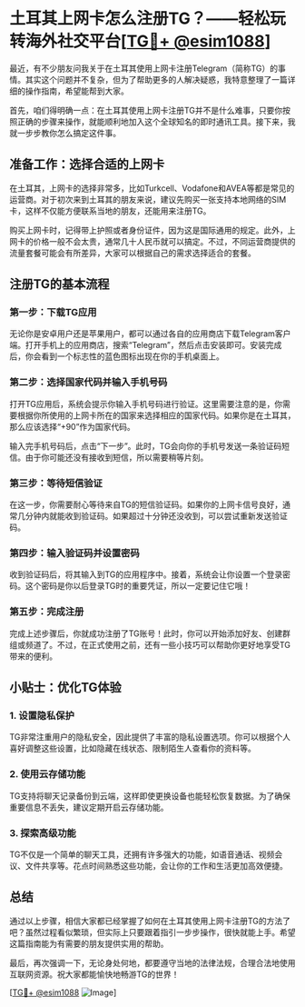 # 土耳其上网卡怎么注册TG？——轻松玩转海外社交平台[[TG💪+ @esim1088](https://t.me/s/esim1088)]

最近，有不少朋友问我关于在土耳其使用上网卡注册Telegram（简称TG）的事情。其实这个问题并不复杂，但为了帮助更多的人解决疑惑，我特意整理了一篇详细的操作指南，希望能帮到大家。

首先，咱们得明确一点：在土耳其使用上网卡注册TG并不是什么难事，只要你按照正确的步骤来操作，就能顺利地加入这个全球知名的即时通讯工具。接下来，我就一步步教你怎么搞定这件事。

## 准备工作：选择合适的上网卡

在土耳其，上网卡的选择非常多，比如Turkcell、Vodafone和AVEA等都是常见的运营商。对于初次来到土耳其的朋友来说，建议先购买一张支持本地网络的SIM卡，这样不仅能方便联系当地的朋友，还能用来注册TG。

购买上网卡时，记得带上护照或者身份证件，因为这是国际通用的规定。此外，上网卡的价格一般不会太贵，通常几十人民币就可以搞定。不过，不同运营商提供的流量套餐可能会有所差异，大家可以根据自己的需求选择适合的套餐。

## 注册TG的基本流程

### 第一步：下载TG应用

无论你是安卓用户还是苹果用户，都可以通过各自的应用商店下载Telegram客户端。打开手机上的应用商店，搜索“Telegram”，然后点击安装即可。安装完成后，你会看到一个标志性的蓝色图标出现在你的手机桌面上。

### 第二步：选择国家代码并输入手机号码

打开TG应用后，系统会提示你输入手机号码进行验证。这里需要注意的是，你需要根据你所使用的上网卡所在的国家来选择相应的国家代码。如果你是在土耳其，那么应该选择“+90”作为国家代码。

输入完手机号码后，点击“下一步”。此时，TG会向你的手机号发送一条验证码短信。由于你可能还没有接收到短信，所以需要稍等片刻。

### 第三步：等待短信验证

在这一步，你需要耐心等待来自TG的短信验证码。如果你的上网卡信号良好，通常几分钟内就能收到验证码。如果超过十分钟还没收到，可以尝试重新发送验证码。

### 第四步：输入验证码并设置密码

收到验证码后，将其输入到TG的应用程序中。接着，系统会让你设置一个登录密码。这个密码是你以后登录TG时的重要凭证，所以一定要记住它哦！

### 第五步：完成注册

完成上述步骤后，你就成功注册了TG账号！此时，你可以开始添加好友、创建群组或频道了。不过，在正式使用之前，还有一些小技巧可以帮助你更好地享受TG带来的便利。

## 小贴士：优化TG体验

### 1. 设置隐私保护

TG非常注重用户的隐私安全，因此提供了丰富的隐私设置选项。你可以根据个人喜好调整这些设置，比如隐藏在线状态、限制陌生人查看你的资料等。

### 2. 使用云存储功能

TG支持将聊天记录备份到云端，这样即使更换设备也能轻松恢复数据。为了确保重要信息不丢失，建议定期开启云存储功能。

### 3. 探索高级功能

TG不仅是一个简单的聊天工具，还拥有许多强大的功能，如语音通话、视频会议、文件共享等。花点时间熟悉这些功能，会让你的工作和生活更加高效便捷。

## 总结

通过以上步骤，相信大家都已经掌握了如何在土耳其使用上网卡注册TG的方法了吧？虽然过程看似繁琐，但实际上只要跟着指引一步步操作，很快就能上手。希望这篇指南能为有需要的朋友提供实用的帮助。

最后，再次强调一下，无论身处何地，都要遵守当地的法律法规，合理合法地使用互联网资源。祝大家都能愉快地畅游TG的世界！

[[TG💪+ @esim1088](https://t.me/s/esim1088) ![Image](https://i.postimg.cc/4NQfJmqS/Snipaste-2025-05-13-00-14-12.png)]